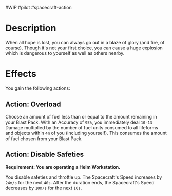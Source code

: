#WIP #pilot #spacecraft-action 

# Description

When all hope is lost, you can always go out in a blaze of glory (and fire, of course). Though it's not your first choice, you can cause a huge explosion which is dangerous to yourself as well as others nearby.

# Effects

You gain the following actions:

## Action: Overload

Choose an amount of fuel less than or equal to the amount remaining in your Blast Pack. With an Accuracy of `95%`, you immediately deal `10-13` Damage multiplied by the number of fuel units consumed to all lifeforms and objects within `4m` of you (including yourself). This consumes the amount of fuel chosen from your Blast Pack.

## Action: Disable Safeties

**Requirement: You are operating a Helm Workstation.**

You disable safeties and throttle up. The Spacecraft's Speed increases by `24m/s` for the next `40s`. After the duration ends, the Spacecraft's Speed decreases by `10m/s` for the next `10s`.
